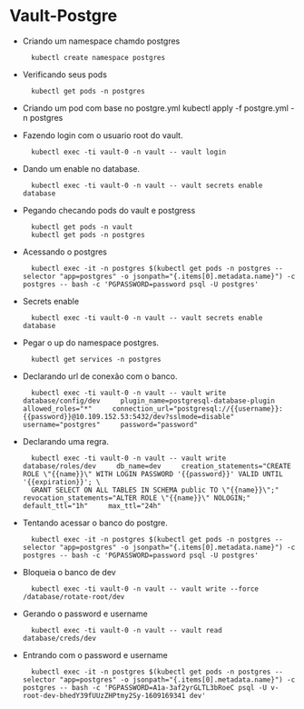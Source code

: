 # Vault-Postgre

- Criando um namespace chamdo postgres

        kubectl create namespace postgres

- Verificando seus pods

        kubectl get pods -n postgres

- Criando um pod com base no postgre.yml
        kubectl apply -f postgre.yml -n postgres

- Fazendo login com o usuario root do vault.

        kubectl exec -ti vault-0 -n vault -- vault login

- Dando um enable no database.

        kubectl exec -ti vault-0 -n vault -- vault secrets enable database

- Pegando checando pods do vault e postgress
        
        kubectl get pods -n vault
        kubectl get pods -n postgres

- Acessando o postgres

        kubectl exec -it -n postgres $(kubectl get pods -n postgres --selector "app=postgres" -o jsonpath="{.items[0].metadata.name}") -c postgres -- bash -c 'PGPASSWORD=password psql -U postgres'

- Secrets enable

        kubectl exec -ti vault-0 -n vault -- vault secrets enable database

- Pegar o up do namespace postgres.

        kubectl get services -n postgres

- Declarando url de conexão com o banco.

        kubectl exec -ti vault-0 -n vault -- vault write database/config/dev     plugin_name=postgresql-database-plugin     allowed_roles="*"     connection_url="postgresql://{{username}}:{{password}}@10.109.152.53:5432/dev?sslmode=disable" username="postgres"     password="password"


- Declarando uma regra.

        kubectl exec -ti vault-0 -n vault -- vault write database/roles/dev     db_name=dev     creation_statements="CREATE ROLE \"{{name}}\" WITH LOGIN PASSWORD '{{password}}' VALID UNTIL '{{expiration}}'; \
        GRANT SELECT ON ALL TABLES IN SCHEMA public TO \"{{name}}\";"     revocation_statements="ALTER ROLE \"{{name}}\" NOLOGIN;"    default_ttl="1h"     max_ttl="24h"

- Tentando acessar o banco do postgre.

        kubectl exec -it -n postgres $(kubectl get pods -n postgres --selector "app=postgres" -o jsonpath="{.items[0].metadata.name}") -c postgres -- bash -c 'PGPASSWORD=password psql -U postgres'

- Bloqueia o banco de dev

        kubectl exec -ti vault-0 -n vault -- vault write --force /database/rotate-root/dev

- Gerando o password e username

        kubectl exec -ti vault-0 -n vault -- vault read database/creds/dev

- Entrando com o password e username

        kubectl exec -it -n postgres $(kubectl get pods -n postgres --selector "app=postgres" -o jsonpath="{.items[0].metadata.name}") -c postgres -- bash -c 'PGPASSWORD=A1a-3af2yrGLTL3bRoeC psql -U v-root-dev-bhedY39fUUzZHPtmy2Sy-1609169341 dev'

